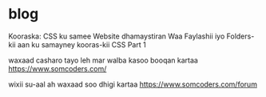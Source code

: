 # blog
Kooraska: CSS ku samee Website dhamaystiran
Waa Faylashii iyo Folders-kii aan ku samayney kooras-kii CSS Part 1 

waxaad casharo tayo leh mar walba kasoo booqan kartaa https://www.somcoders.com/

wixii su-aal ah waxaad soo dhigi kartaa https://www.somcoders.com/forum
